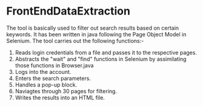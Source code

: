 # FrontEndDataExtraction

The tool is basically used to filter out search results based on certain keywords. It has been written in java following the Page Object Model in Selenium. 
The tool carries out the following functions:-
1) Reads login credentials from a file and passes it to the respective pages.
2) Abstracts the "wait" and "find" functions in Selenium by assimilating those functions in Browser.java
3) Logs into the account.
4) Enters the search parameters.
5) Handles a pop-up block.
6) Naviagtes through 30 pages for filtering.
7) Writes the results into an HTML file.
